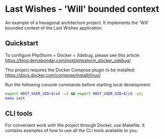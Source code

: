 
# Last Wishes - 'Will' bounded context 

An example of a hexagonal architecture project. It implements the 'Will' bounded context of the Last Wishes application. 


Quickstart
----------
To configure PhpStorm + Docker + Xdebug, please see this article: <https://blog.denisbondar.com/post/phpstorm_docker_xdebug/>

This project requires the Docker Compose plugin to be installed: <https://docs.docker.com/compose/install/linux/>

Run the following console commands before starting local development.
```bash
export HOST_USER_UID=$(id -u) && export HOST_USER_GID=$(id -g);
make init
```

CLI tools
---------

For convenient work with the project through Docker, use Makefile. It contains examples of how to use all the CLI tools available to you.
